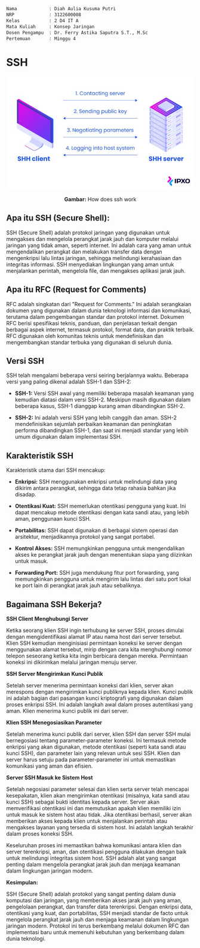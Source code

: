     Nama            : Diah Aulia Kusuma Putri
    NRP             : 3122600008
    Kelas           : 2 D4 IT A
    Mata Kuliah     : Konsep Jaringan
    Dosen Pengampu  : Dr. Ferry Astika Saputra S.T., M.Sc
    Pertemuan       : Minggu 4

# SSH

<div align="center">
<img src="assets/ssh-work.jpg">
<p><strong>Gambar:</strong> How does ssh work</p>
</div>

## **Apa itu SSH (Secure Shell):**

SSH (Secure Shell) adalah protokol jaringan yang digunakan untuk mengakses dan mengelola perangkat jarak jauh dan komputer melalui jaringan yang tidak aman, seperti internet. Ini adalah cara yang aman untuk mengendalikan perangkat dan melakukan transfer data dengan mengenkripsi lalu lintas jaringan, sehingga melindungi kerahasiaan dan integritas informasi. SSH menyediakan lingkungan yang aman untuk menjalankan perintah, mengelola file, dan mengakses aplikasi jarak jauh.

## **Apa itu RFC (Request for Comments)**

RFC adalah singkatan dari "Request for Comments." Ini adalah serangkaian dokumen yang digunakan dalam dunia teknologi informasi dan komunikasi, terutama dalam pengembangan standar dan protokol internet. Dokumen RFC berisi spesifikasi teknis, panduan, dan penjelasan terkait dengan berbagai aspek internet, termasuk protokol, format data, dan praktik terbaik. RFC digunakan oleh komunitas teknis untuk mendefinisikan dan mengembangkan standar terbuka yang digunakan di seluruh dunia.

## **Versi SSH**

SSH telah mengalami beberapa versi seiring berjalannya waktu. Beberapa versi yang paling dikenal adalah SSH-1 dan SSH-2:

- **SSH-1:** Versi SSH awal yang memiliki beberapa masalah keamanan yang kemudian diatasi dalam versi SSH-2. Meskipun masih digunakan dalam beberapa kasus, SSH-1 dianggap kurang aman dibandingkan SSH-2.

- **SSH-2:** Ini adalah versi SSH yang lebih canggih dan aman. SSH-2 mendefinisikan sejumlah perbaikan keamanan dan peningkatan performa dibandingkan SSH-1, dan saat ini menjadi standar yang lebih umum digunakan dalam implementasi SSH.

## **Karakteristik SSH**

Karakteristik utama dari SSH mencakup:

- **Enkripsi:** SSH menggunakan enkripsi untuk melindungi data yang dikirim antara perangkat, sehingga data tetap rahasia bahkan jika disadap.

- **Otentikasi Kuat:** SSH memerlukan otentikasi pengguna yang kuat. Ini dapat mencakup metode otentikasi dengan kata sandi atau, yang lebih aman, penggunaan kunci SSH.

- **Portabilitas:** SSH dapat digunakan di berbagai sistem operasi dan arsitektur, menjadikannya protokol yang sangat portabel.

- **Kontrol Akses:** SSH memungkinkan pengguna untuk mengendalikan akses ke perangkat jarak jauh dengan menentukan siapa yang diizinkan untuk masuk.

- **Forwarding Port:** SSH juga mendukung fitur port forwarding, yang memungkinkan pengguna untuk mengirim lalu lintas dari satu port lokal ke port lain di perangkat jarak jauh atau sebaliknya.

## Bagaimana SSH Bekerja?

**SSH Client Menghubungi Server**

Ketika seorang klien SSH ingin terhubung ke server SSH, proses dimulai dengan mengidentifikasi alamat IP atau nama host dari server tersebut. Klien SSH kemudian menginisiasi permintaan koneksi ke server dengan menggunakan alamat tersebut, mirip dengan cara kita menghubungi nomor telepon seseorang ketika kita ingin berbicara dengan mereka. Permintaan koneksi ini dikirimkan melalui jaringan menuju server.

**SSH Server Mengirimkan Kunci Publik**

Setelah server menerima permintaan koneksi dari klien, server akan merespons dengan mengirimkan kunci publiknya kepada klien. Kunci publik ini adalah bagian dari pasangan kunci kriptografi yang digunakan dalam proses enkripsi SSH. Ini adalah langkah awal dalam proses autentikasi yang aman. Klien menerima kunci publik ini dari server.

**Klien SSH Menegosiasikan Parameter**

Setelah menerima kunci publik dari server, klien SSH dan server SSH mulai bernegosiasi tentang parameter-parameter koneksi. Ini termasuk metode enkripsi yang akan digunakan, metode otentikasi (seperti kata sandi atau kunci SSH), dan parameter lain yang relevan untuk sesi SSH. Klien dan server harus setuju pada parameter-parameter ini untuk memastikan komunikasi yang aman dan efisien.

**Server SSH Masuk ke Sistem Host**

Setelah negosiasi parameter selesai dan klien serta server telah mencapai kesepakatan, klien akan mengirimkan otentikasi (misalnya, kata sandi atau kunci SSH) sebagai bukti identitas kepada server. Server akan memverifikasi otentikasi ini dan memutuskan apakah klien memiliki izin untuk masuk ke sistem host atau tidak. Jika otentikasi berhasil, server akan memberikan akses kepada klien untuk menjalankan perintah atau mengakses layanan yang tersedia di sistem host. Ini adalah langkah terakhir dalam proses koneksi SSH.

Keseluruhan proses ini memastikan bahwa komunikasi antara klien dan server terenkripsi, aman, dan otentikasi pengguna dilakukan dengan baik untuk melindungi integritas sistem host. SSH adalah alat yang sangat penting dalam mengelola perangkat jarak jauh dan menjaga keamanan dalam lingkungan jaringan modern.

**Kesimpulan:**

SSH (Secure Shell) adalah protokol yang sangat penting dalam dunia komputasi dan jaringan, yang memberikan akses jarak jauh yang aman, pengelolaan perangkat, dan transfer data terenkripsi. Dengan enkripsi data, otentikasi yang kuat, dan portabilitas, SSH menjadi standar de facto untuk mengelola perangkat jarak jauh dan menjaga keamanan dalam lingkungan jaringan modern. Protokol ini terus berkembang melalui dokumen RFC dan implementasi baru untuk memenuhi kebutuhan yang berkembang dalam dunia teknologi.
